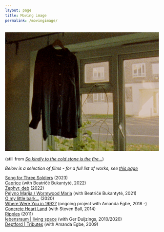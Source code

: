 ```yaml
---
layout: page
title: Moving image
permalink: /movingimage/
---
```


![](images/kindly.png)

(still from [_So kindly to the cold stone is the fire..._](https://vimeo.com/660201404/4751f51044))  

_Below is a selection of films - for a full list of works, see [this page](https://rosedetivoli.github.io/all_works/)_  

[Song for Three Soldiers](https://www.rastko.co.uk/soldiers/) (2023)  
[Caprice](https://rosedetivoli.github.io/caprice/) (with Beatričė Bukantytė, 2022)  
[Zephyr, deb](https://rosedetivoli.github.io/zephyr/) (2022)   
[Pelyno Marija / Wormwood Maria](https://rosedetivoli.github.io/wormwoodmaria/) (with Beatričė Bukantytė, 2021)  
[O my little bark...](https://vimeo.com/420233262/7d27409630) (2020)  
[Where Were You in 1992?](http://1992.maydayrooms.org) (ongoing project with Amanda Egbe, 2018 -)  
[Concrete Heart Land](http://concreteheartland.info) (with Steven Ball, 2014)  
[Ripples](https://rosedetivoli.github.io/april_showers/) (2011)  
[lebensraum | living space](https://rosedetivoli.github.io/lebensraum/) (with Ger Duijzings, 2010/2020)  
[Deptford | Tributes](https://vimeo.com/129543067) (with Amanda  Egbe, 2009)  
